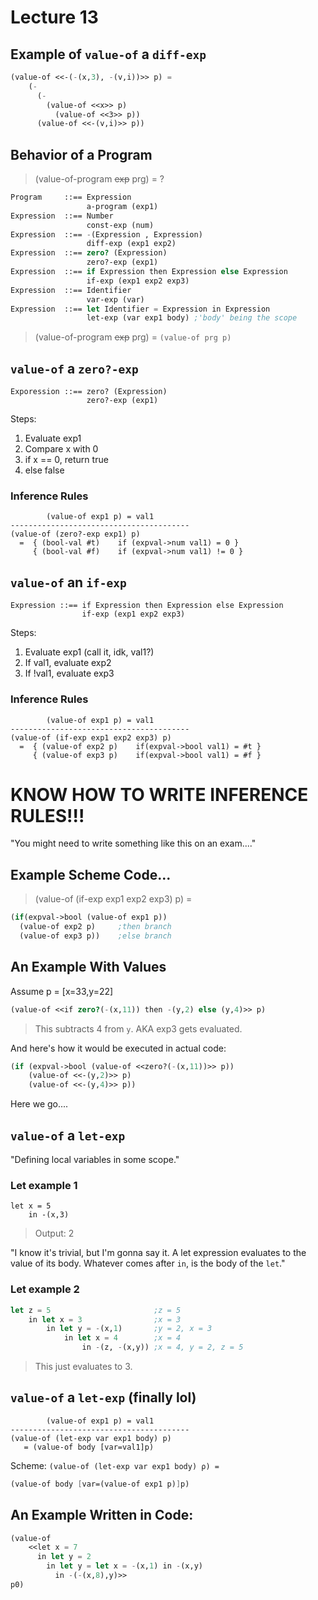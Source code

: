 # Lecture 13

## Example of `value-of` a `diff-exp`
```scheme
(value-of <<-(-(x,3), -(v,i))>> p) =
    (-
      (-
        (value-of <<x>> p)
          (value-of <<3>> p))
      (value-of <<-(v,i)>> p))
```

## Behavior of a Program
> (value-of-program ~~exp~~ prg) = ?

```scheme
Program     ::== Expression
                 a-program (exp1)
Expression  ::== Number
                 const-exp (num)
Expression  ::== -(Expression , Expression)
                 diff-exp (exp1 exp2)
Expression  ::== zero? (Expression)
                 zero?-exp (exp1)
Expression  ::== if Expression then Expression else Expression
                 if-exp (exp1 exp2 exp3)
Expression  ::== Identifier
                 var-exp (var)
Expression  ::== let Identifier = Expression in Expression
                 let-exp (var exp1 body) ;'body' being the scope
```

> (value-of-program ~~exp~~ prg) = `(value-of prg p)`

## `value-of` a `zero?-exp`
```
Exporession ::== zero? (Expression)
                 zero?-exp (exp1)
```

Steps:
1. Evaluate exp1
2. Compare x with 0
3. if x == 0, return true
4. else false

### Inference Rules
```
        (value-of exp1 p) = val1
----------------------------------------
(value-of (zero?-exp exp1) p)
  =  { (bool-val #t)    if (expval->num val1) = 0 }
     { (bool-val #f)    if (expval->num val1) != 0 }
```

## `value-of` an `if-exp`
```
Expression ::== if Expression then Expression else Expression
                if-exp (exp1 exp2 exp3)
```

Steps:
1. Evaluate exp1 (call it, idk, val1?)
2. If val1, evaluate exp2
3. If !val1, evaluate exp3

### Inference Rules
```
        (value-of exp1 p) = val1
----------------------------------------
(value-of (if-exp exp1 exp2 exp3) p)
  =  { (value-of exp2 p)    if(expval->bool val1) = #t }
     { (value-of exp3 p)    if(expval->bool val1) = #f }
```

# KNOW HOW TO WRITE INFERENCE RULES!!!
"You might need to write something like this on an exam...."

## Example Scheme Code...

> (value-of (if-exp exp1 exp2 exp3) p) = 

```scheme
(if(expval->bool (value-of exp1 p))
  (value-of exp2 p)     ;then branch
  (value-of exp3 p))    ;else branch
```

## An Example With Values
Assume p = [x=33,y=22]

```scheme
(value-of <<if zero?(-(x,11)) then -(y,2) else (y,4)>> p)
```
> This subtracts 4 from `y`. AKA exp3 gets evaluated.

And here's how it would be executed in actual code:
```scheme
(if (expval->bool (value-of <<zero?(-(x,11))>> p))
    (value-of <<-(y,2)>> p)
    (value-of <<-(y,4)>> p))
```

Here we go....

## `value-of` a `let-exp`
"Defining local variables in some scope."

### Let example 1
```
let x = 5
    in -(x,3)
```
> Output: 2

"I know it's trivial, but I'm gonna say it. A let expression evaluates to the value of its body. Whatever comes after `in`, is the body of the `let`."

### Let example 2
```scheme
let z = 5                       ;z = 5
    in let x = 3                ;x = 3
        in let y = -(x,1)       ;y = 2, x = 3
            in let x = 4        ;x = 4
                in -(z, -(x,y)) ;x = 4, y = 2, z = 5
```
> This just evaluates to 3.


## `value-of` a `let-exp` (finally lol)
```
        (value-of exp1 p) = val1
----------------------------------------
(value-of (let-exp var exp1 body) p)
   = (value-of body [var=val1]p)
```

Scheme:
`(value-of (let-exp var exp1 body) ρ) =`
```scheme
(value-of body [var=(value-of exp1 p)]p)
```

## An Example Written in Code:
```scheme
(value-of
    <<let x = 7
      in let y = 2
        in let y = let x = -(x,1) in -(x,y)
          in -(-(x,8),y)>>
p0)
```